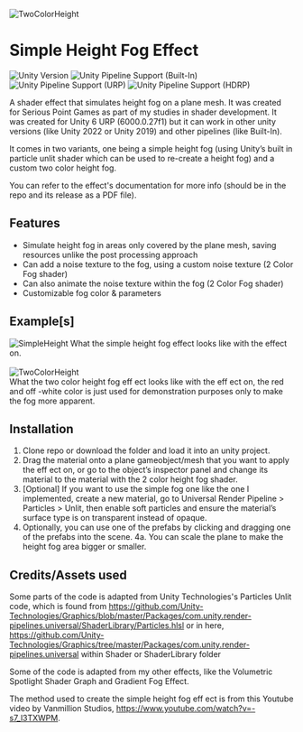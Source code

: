 ![TwoColorHeight](https://github.com/user-attachments/assets/430e949a-a72f-4631-b077-9892b48c5af9)

# Simple Height Fog Effect
![Unity Version](https://img.shields.io/badge/Unity-6000.0.27%27LTS%2B-blueviolet?logo=unity)
![Unity Pipeline Support (Built-In)](https://img.shields.io/badge/BiRP_✔️-darkgreen?logo=unity)
![Unity Pipeline Support (URP)](https://img.shields.io/badge/URP_✔️-blue?logo=unity)
![Unity Pipeline Support (HDRP)](https://img.shields.io/badge/HDRP_✔️-darkred?logo=unity)
 
A shader effect that simulates height fog on a plane mesh. It was created for Serious Point Games as part of my studies in shader development. It was created for Unity 6 URP (6000.0.27f1) 
but it can work in other unity versions (like Unity 2022 or Unity 2019) and other pipelines (like Built-In).


It comes in two variants, one being a simple height fog (using Unity’s built in particle unlit shader which can be 
used to re-create a height fog) and a custom two color height fog.

You can refer to the effect's documentation for more info (should be in the repo and its release as a PDF file).

## Features
- Simulate height fog in areas only covered by the plane mesh, saving resources unlike the post processing approach
- Can add a noise texture to the fog, using a custom noise texture (2 Color Fog shader)
- Can also animate the noise texture within the fog (2 Color Fog shader)
- Customizable fog color & parameters

## Example[s]
![SimpleHeight](https://github.com/user-attachments/assets/61e388e2-fc76-46bd-928a-3c82ca0b8276)
What the simple height fog effect looks like with the effect on.
<br>
<br>
![TwoColorHeight](https://github.com/user-attachments/assets/430e949a-a72f-4631-b077-9892b48c5af9)
<br>
What the two color height fog eff ect looks like with the eff ect on, the red and off -white color is just used for demonstration purposes only to make the fog more apparent.

## Installation
1. Clone repo or download the folder and load it into an unity project.
2. Drag the material onto a plane gameobject/mesh that you want to apply the eff ect on, or go to the object’s inspector panel and change its material to the material with the 2 color height fog shader.
3. [Optional] If you want to use the simple fog one like the one I implemented, create a new material, go to Universal Render Pipeline > Particles > Unlit, then enable soft particles and ensure the material’s
   surface type is on transparent instead of opaque.
4. Optionally, you can use one of the prefabs by clicking and dragging one of the prefabs into the scene.
4a. You can scale the plane to make the height fog area bigger or smaller.

## Credits/Assets used
Some parts of the code is adapted from Unity Technologies's Particles Unlit code, which is found from https://github.com/Unity-Technologies/Graphics/blob/master/Packages/com.unity.render-pipelines.universal/ShaderLibrary/Particles.hlsl
or in here, https://github.com/Unity-Technologies/Graphics/tree/master/Packages/com.unity.render-pipelines.universal within Shader or ShaderLibrary folder

Some of the code is adapted from my other effects, like the Volumetric Spotlight Shader Graph and Gradient Fog Effect.

The method used to create the simple height fog eff ect is from this Youtube video by Vanmillion Studios, https://www.youtube.com/watch?v=-s7_l3TXWPM.
